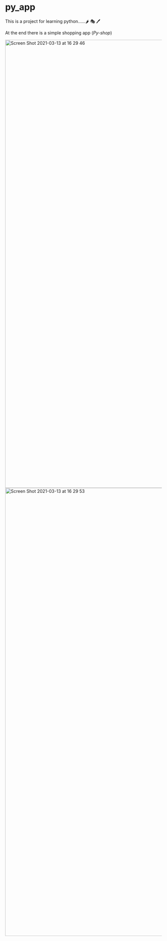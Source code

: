 # py_app
This is a project for learning python......🌶  🎭 🖊 

At the end there is a simple shopping app (*Py-shop*)

<img width="1440" alt="Screen Shot 2021-03-13 at 16 29 46" src="https://user-images.githubusercontent.com/60556879/111033344-7bbd8980-8419-11eb-8d45-d7c471c750fb.png">

<img width="1440" alt="Screen Shot 2021-03-13 at 16 29 53" src="https://user-images.githubusercontent.com/60556879/111033353-837d2e00-8419-11eb-9c90-ebfb47d106de.png">
